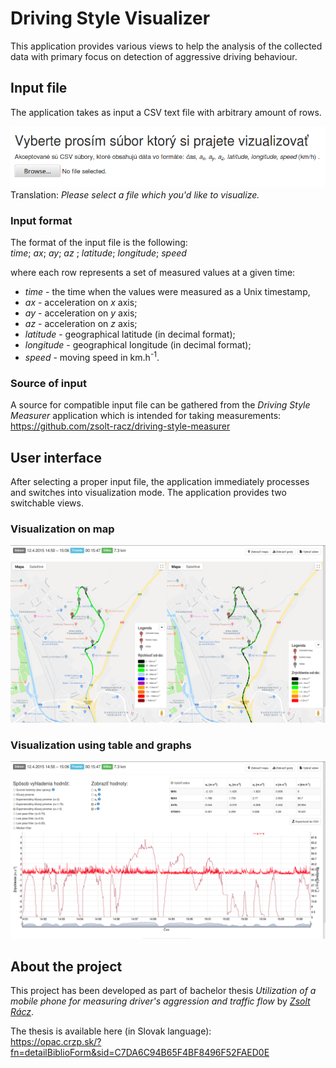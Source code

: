 # Driving Style Visualizer

This application provides various views to help the analysis of the collected data with primary focus on detection of aggressive driving behaviour.

## Input file
The application takes as input a CSV text file with arbitrary amount of rows.

![Input](./doc/input.png) Translation: _Please select a file which you'd like to visualize._
 
### Input format
The format of the input file is the following:<br />
_time_; _ax_; _ay_; _az_ ; _latitude_; _longitude_; _speed_

where each row represents a set of measured values at a given time:
- _time_  - the time when the values were measured as a Unix timestamp,
- _ax_ - acceleration on _x_ axis;
- _ay_ - acceleration on _y_ axis;
- _az_ - acceleration on _z_ axis;
- _latitude_ - geographical latitude (in decimal format);
- _longitude_ - geographical longitude (in decimal format);
- _speed_ - moving speed in km.h<sup>-1</sup>. 

### Source of input
A source for compatible input file can be gathered from the _Driving Style Measurer_ application which is intended for taking measurements:<br />
https://github.com/zsolt-racz/driving-style-measurer

## User interface
After selecting a proper input file, the application immediately processes and switches into visualization mode. The application provides two switchable views.

### Visualization on map

![GitHub Logo](./doc/screenshot1.png)

### Visualization using table and graphs

![GitHub Logo](./doc/screenshot2.png)

## About the project
This project has been developed as part of bachelor thesis _Utilization of a mobile phone for measuring driver's aggression and traffic flow_ by [_Zsolt Rácz_](https://zsoltracz.com/).

The thesis is available here (in Slovak language):<br/>
https://opac.crzp.sk/?fn=detailBiblioForm&sid=C7DA6C94B65F4BF8496F52FAED0E

